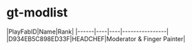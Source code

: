 # gt-modlist

|PlayFabID|Name|Rank|
|------|----|----|----------------|
|D934EB5C898ED33F|HEADCHEF|Moderator & Finger Painter|
